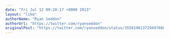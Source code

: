 ```yaml
---
date: "Fri Jul 12 09:28:17 +0000 2013"
layout: "like"
authorName: "Ryan Seddon"
authorUrl: "https://twitter.com/ryanseddon"
originalPost: "https://twitter.com/ryanseddon/status/355619613729497088"
---
```

